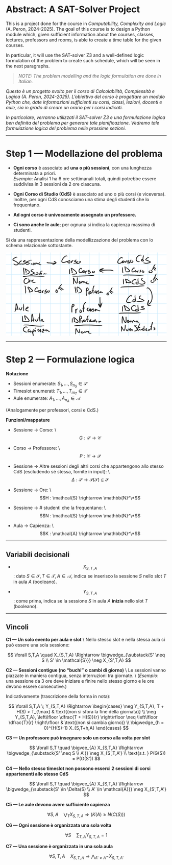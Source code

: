 # Abstract: A SAT-Solver Project
This is a project done for the course in *Computability, Complexity and Logic* (A. Peron, 2024-2025). The goal of this course is to design a Python module which, given sufficient information about the courses, classes, lectures, professors and rooms, is able to create a time table for the given courses. 

In particular, it will use the SAT-solver Z3 and a well-defined logic formulation of the problem to create such schedule, which will be seen in the next paragraphs. 

> *NOTE: The problem modelling and the logic formulation are done in Italian.*

*Questo è un progetto svolto per il corso di Calcolabilità, Complessità e Logica (A. Peron, 2024-2025). L’obiettivo del corso è progettare un modulo Python che, date informazioni sufficienti su corsi, classi, lezioni, docenti e aule, sia in grado di creare un orario per i corsi indicati.*

*In particolare, verranno utilizzati il SAT-solver Z3 e una formulazione logica ben definita del problema per generare tale pianificazione. Vedremo tale formulazione logica del problema nelle prossime sezioni.*

---

# Step 1 — Modellazione del problema

- **Ogni corso** è associato ad **una o più sessioni**, con una lunghezza determinata a priori.  
  *Esempio*: Analisi 1 ha 6 ore settimanali totali, quindi potrebbe essere suddivisa in 3 sessioni da 2 ore ciascuna.

- **Ogni Corso di Studio (CdS)** è associato ad uno o più corsi (e viceversa).  
  Inoltre, per ogni CdS conosciamo una stima degli studenti che lo frequentano.

- **Ad ogni corso è univocamente assegnato un professore.**

- **Ci sono anche le aule**; per ognuna si indica la capienza massima di studenti.

Si da una rappresentazione della modellizzazione del problema con lo schema relazionale sottostante.

![Relational Schema](./miscellaneous/schema.png)

---

# Step 2 — Formulazione logica

**Notazione**

- Sessioni enumerate: $S_1, \ldots, S_{n_S} \in \mathcal{S}$
- Timeslot enumerati: $T_1, \ldots, T_{m_T} \in \mathcal{T}$
- Aule enumerate: $A_1, \ldots, A_{n_A} \in \mathcal{A}$

(Analogamente per professori, corsi e CdS.)

**Funzioni/mappature**

- Sessione → Corso:  \\
  $$G : \mathcal{S} \rightarrow \mathcal{C}$$

- Corso → Professore:  \\
  $$P : \mathcal{C} \rightarrow \mathcal{P}$$

- Sessione → Altre sessioni degli altri corsi che appartengono allo stesso CdS (escludendo sé stessa, fornite in input):  \\
  $$\Delta : \mathcal{S} \rightarrow \mathcal{P}(\mathcal{S}) \subseteq \mathcal{S}$$

- Sessione → Ore:  \\
  $$H : \mathcal{S} \rightarrow \mathbb{N}^\*$$

- Sessione → # studenti che la frequentano:  \\
  $$N : \mathcal{S} \rightarrow \mathbb{N}^\*$$

- Aula → Capienza:  \\
  $$K : \mathcal{A} \rightarrow \mathbb{N}^\*$$

---

## Variabili decisionali

- $$X_{S,T,A}$$: dato $S \in \mathcal{S}, T \in \mathcal{T}, A \in \mathcal{A}$, indica se inserisco la sessione $S$ nello slot $T$ in aula $A$ (booleano).

- $$Y_{S,T,A}$$: come prima, indica se la sessione $S$ in aula $A$ **inizia** nello slot $T$ (booleano).

---

## Vincoli

**C1 — Un solo evento per aula e slot**  \\
Nello stesso slot e nella stessa aula ci può essere una sola sessione:

$$
\forall S,T,A \quad X_{S,T,A} \Rightarrow \bigwedge_{\substack{S' \neq S \\ S' \in \mathcal{S}}} \neg X_{S',T,A}
$$

**C2 — Sessioni contigue (no “buchi” o cambi di giorno)**  \\
Le sessioni vanno piazzate in maniera contigua, senza interruzioni tra giornate.  \\
(*Esempio*: una sessione da 3 ore deve iniziare e finire nello stesso giorno e le ore devono essere consecutive.)

Indicativamente (trascrizione della forma in nota):

$$
\forall S,T,A \; Y_{S,T,A} \Rightarrow
\begin{cases}
\neg Y_{S,T,A}, T + H(S) > T_{\max} & \text{(non si sfora la fine della giornata)} \\
\neg Y_{S,T,A}, \left\lfloor \dfrac{T + H(S)}{r} \right\rfloor \neq \left\lfloor \dfrac{T}{r} \right\rfloor & \text{(non si cambia giorno)} \\
\bigwedge_{h = 0}^{H(S)-1} X_{S,T+h,A}
\end{cases}
$$


**C3 — Un professore può insegnare solo un corso alla volta per slot**

$$
\forall S,T \quad \bigvee_{A} X_{S,T,A} \Rightarrow
\bigwedge_{\substack{S' \neq S \\ A'}} \neg X_{S',T,A'} \\
\text{s.t. } P(G(S)) = P(G(S'))
$$

**C4 — Nello stesso timeslot non possono esserci 2 sessioni di corsi appartenenti allo stesso CdS**

$$
\forall S,T \quad \bigvee_{A} X_{S,T,A} \Rightarrow
\bigwedge_{\substack{S' \in \Delta(S) \\ A' \in \mathcal{A}}} \neg X_{S',T,A'}
$$

**C5 — Le aule devono avere sufficiente capienza**

$$
\forall S,A \quad \bigvee_{T} X_{S,T,A} \Rightarrow \left( K(A) \ge N(C(S)) \right)
$$

**C6 — Ogni sessione è organizzata una sola volta**

$$
\forall S \quad \sum_{T,A} Y_{S,T,A} = 1
$$

**C7 — Una sessione è organizzata in una sola aula**

$$
\forall S,T,A \quad X_{S,T,A} \Rightarrow \bigwedge_{A' \ne A} \neg X_{S,T,A'}
$$

